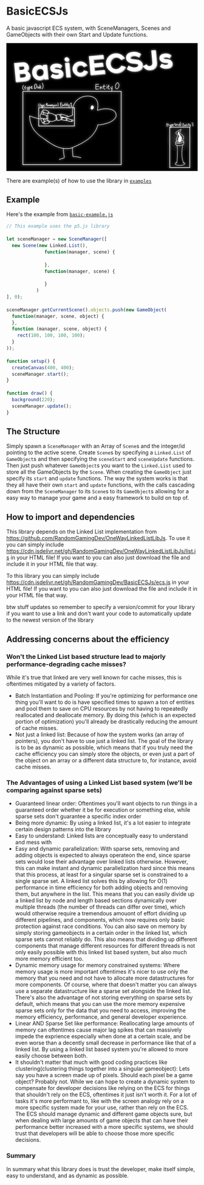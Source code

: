# BasicECSJs
A basic javascript ECS system, with SceneManagers, Scenes and GameObjects with their own Start and Update functions. 

<img src="BasicECSJs.png" width="512" />

There are example(s) of how to use the library in [`examples`](https://github.com/RandomGamingDev/BasicECSJs/blob/main/examples)

## Example
Here's the example from [`basic-example.js`](https://github.com/RandomGamingDev/BasicECSJs/blob/main/examples/basic-example.js)
```js
// This example uses the p5.js library

let sceneManager = new SceneManager([
  new Scene(new Linked.List(), 
              function(manager, scene) {
       
              },
              function(manager, scene) {

              }
           )
], 0);

sceneManager.getCurrentScene().objects.push(new GameObject(
  function(manager, scene, object) {
  },
  function (manager, scene, object) {
    rect(100, 100, 100, 100);
  }
));

function setup() {
  createCanvas(400, 400);
  sceneManager.start();
}

function draw() {
  background(220);
  sceneManager.update();
}
```

## The Structure
Simply spawn a `SceneManager` with an Array of `Scene`s and the integer/id pointing to the active scene. Create `Scene`s by specifying a `Linked.List` of `GameObject`s and then specifying the `sceneStart` and `sceneUpdate` functions. Then just push whatever `GameObject`s you want to the `Linked.List` used to store all the GameObjects by the `Scene`. When creating the `GameObject` just specify its `start` and `update` functions. The way the system works is that they all have their own `start` and `update` functions, with the calls cascading down from the `SceneManager` to its `Scene`s to its `GameObject`s allowing for a easy way to manage your game and a easy framework to build on top of.

## How to import and dependencies
This library depends on the Linked List implementation from https://github.com/RandomGamingDev/OneWayLinkedListLibJs. To use it you can simply include https://cdn.jsdelivr.net/gh/RandomGamingDev/OneWayLinkedListLibJs/list.js in your HTML file! If you want to you can also just download the file and include it in your HTML file that way.

To this library you can simply include https://cdn.jsdelivr.net/gh/RandomGamingDev/BasicECSJs/ecs.js in your HTML file! If you want to you can also just download the file and include it in your HTML file that way.

btw stuff updates so remember to specify a version/commit for your library if you want to use a link and don't want your code to automatically update to the newest version of the library

## Addressing concerns about the efficiency
### Won't the Linked List based structure lead to majorly performance-degrading cache misses?
While it's true that linked are very well known for cache misses, this is oftentimes mitigated by a variety of factors.
- Batch Instantiation and Pooling: If you're optimizing for performance one thing you'll want to do is have specified times to spawn a ton of entities and pool them to save on CPU resources by not having to repeatedly reallocated and deallocate memory. By doing this (which is an expected portion of optimization) you'll already be drastically reducing the amount of cache misses.
- Not just a linked list: Because of how the system works (an array of pointers), you don't have to use just a linked list. The goal of the library is to be as dynamic as possible, which means that if you truly need the cache efficiency you can simply store the objects, or even just a part of the object on an array or a different data structure to, for instance, avoid cache misses.

### The Advantages of using a Linked List based system (we'll be comparing against sparse sets)
- Guaranteed linear order: Oftentimes you'll want objects to run things in a guaranteed order whether it be for execution or something else, while sparse sets don't guarantee a specific index order
- Being more dynamic: By using a linked list, it's a lot easier to integrate certain design patterns into the library
- Easy to understand: Linked lists are conceptually easy to understand and mess with
- Easy and dynamic parallelization: With sparse sets, removing and adding objects is expected to always operateon the end, since sparse sets would lose their advantage over linked lists otherwise. However, this can make instant and dynamic parallelization hard since this means that this process, at least for a singular sparse set is constrained to a single sparse set. A linked list solves this by allowing for O(1) performance in time efficiency for both adding objects and removing them, but anywhere in the list. This means that you can easily divide up a linked list by node and length based sections dynamically over multiple threads (the number of threads can differ over time), which would otherwise require a tremendous amouont of effort dividing up different pipelines, and components, which now requires only basic protection against race conditions. You can also save on memory by simply storing gameobjects in a certain order in the linked list, which sparse sets cannot reliably do. This also means that dividing up different components that manage different resources for different threads is not only easily possible with this linked list based system, but also much more memory efficient too.
- Dynamic memory usage for memory constrained systems: Where memory usage is more important oftentimes it's nicer to use only the memory that you need and not have to allocate more datastructures for more components. Of course, where that doesn't matter you can always use a separate datastructure like a sparse set alongside the linked list. There's also the advantage of not storing everything on sparse sets by default, which means that you can use the more memory expensive sparse sets only for the data that you need to access, improving the memory efficiency, performance, and general developer experience.
- Linear AND Sparse Set like performance: Reallocating large amounts of memory can oftentimes cause major lag spikes that can massively impede the exprience especially when done at a certain scale, and be even worse than a decently small decrease in performance like that of a linked list. By using a linked list based system you're allowed to more easily choose between both.
- It shouldn't matter that much with good coding practices like clustering(clustering things together into a singular gameobject): Lets say you have a screen made up of pixels. Should each pixel be a game object? Probably not. While we can hope to create a dynamic system to compensate for developer decisions like relying on the ECS for things that shouldn't rely on the ECS, oftentimes it just isn't worth it. For a lot of tasks it's more performant to, like with the screen analogy rely on a more specific system made for your use, rather than rely on the ECS. The ECS should manage dynamic and different game objects sure, but when dealing with large amounts of game objects that can have their performance better increased with a more specific systems, we should trust that developers will be able to choose those more specific decisions.
### Summary
In summary what this library does is trust the developer, make itself simple, easy to understand, and as dynamic as possible.
